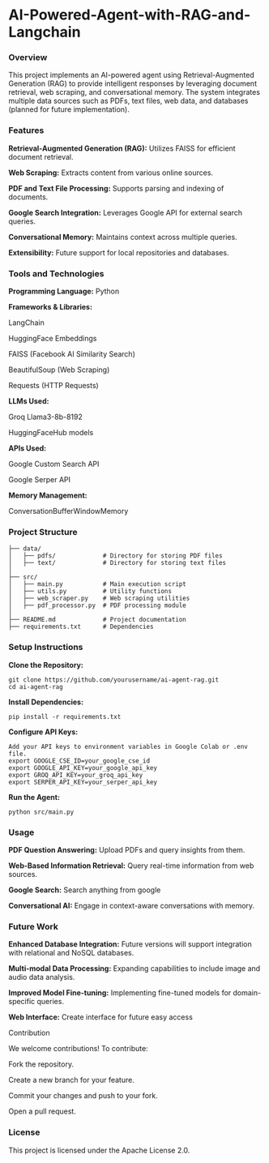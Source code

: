 # AI-Powered-Agent-with-RAG-and-Langchain

### Overview

This project implements an AI-powered agent using Retrieval-Augmented Generation (RAG) to provide intelligent responses by leveraging document retrieval, web scraping, and conversational memory. The system integrates multiple data sources such as PDFs, text files, web data, and databases (planned for future implementation).

### Features

**Retrieval-Augmented Generation (RAG):** Utilizes FAISS for efficient document retrieval.

**Web Scraping:** Extracts content from various online sources.

**PDF and Text File Processing:** Supports parsing and indexing of documents.

**Google Search Integration:** Leverages Google API for external search queries.

**Conversational Memory:** Maintains context across multiple queries.

**Extensibility:** Future support for local repositories and databases.

### Tools and Technologies

**Programming Language:** Python

**Frameworks & Libraries:**

LangChain

HuggingFace Embeddings

FAISS (Facebook AI Similarity Search)

BeautifulSoup (Web Scraping)

Requests (HTTP Requests)

**LLMs Used:**

Groq Llama3-8b-8192

HuggingFaceHub models

**APIs Used:**

Google Custom Search API

Google Serper API

**Memory Management:**

ConversationBufferWindowMemory



### Project Structure

    ├── data/
    │   ├── pdfs/             # Directory for storing PDF files
    │   ├── text/             # Directory for storing text files
    │
    ├── src/
    │   ├── main.py           # Main execution script
    │   ├── utils.py          # Utility functions
    │   ├── web_scraper.py    # Web scraping utilities
    │   ├── pdf_processor.py  # PDF processing module
    │
    ├── README.md             # Project documentation
    ├── requirements.txt      # Dependencies

### Setup Instructions

**Clone the Repository:**

    git clone https://github.com/yourusername/ai-agent-rag.git
    cd ai-agent-rag

**Install Dependencies:**

    pip install -r requirements.txt

**Configure API Keys:**

    Add your API keys to environment variables in Google Colab or .env file.
    export GOOGLE_CSE_ID=your_google_cse_id
    export GOOGLE_API_KEY=your_google_api_key
    export GROQ_API_KEY=your_groq_api_key
    export SERPER_API_KEY=your_serper_api_key

**Run the Agent:**

    python src/main.py

### Usage

**PDF Question Answering:**
Upload PDFs and query insights from them.

**Web-Based Information Retrieval:**
Query real-time information from web sources.

**Google Search:** Search anything from google

**Conversational AI:**
Engage in context-aware conversations with memory.

### Future Work

**Enhanced Database Integration:**
Future versions will support integration with relational and NoSQL databases.

**Multi-modal Data Processing:**
Expanding capabilities to include image and audio data analysis.

**Improved Model Fine-tuning:**
Implementing fine-tuned models for domain-specific queries.

**Web Interface:** Create interface for future easy access

Contribution

We welcome contributions! To contribute:

Fork the repository.

Create a new branch for your feature.

Commit your changes and push to your fork.

Open a pull request.

### License

This project is licensed under the Apache License 2.0.
